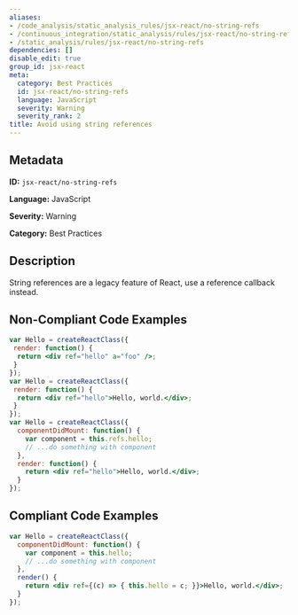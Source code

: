 ```yaml
---
aliases:
- /code_analysis/static_analysis_rules/jsx-react/no-string-refs
- /continuous_integration/static_analysis/rules/jsx-react/no-string-refs
- /static_analysis/rules/jsx-react/no-string-refs
dependencies: []
disable_edit: true
group_id: jsx-react
meta:
  category: Best Practices
  id: jsx-react/no-string-refs
  language: JavaScript
  severity: Warning
  severity_rank: 2
title: Avoid using string references
---
```

<!--  SOURCED FROM https://github.com/DataDog/datadog-static-analyzer-rule-docs -->


## Metadata
**ID:** `jsx-react/no-string-refs`

**Language:** JavaScript

**Severity:** Warning

**Category:** Best Practices

## Description
String references are a legacy feature of React, use a reference callback instead.

## Non-Compliant Code Examples
```jsx
var Hello = createReactClass({
 render: function() {
  return <div ref="hello" a="foo" />;
 }
});
var Hello = createReactClass({
 render: function() {
  return <div ref="hello">Hello, world.</div>;
 }
});
var Hello = createReactClass({
  componentDidMount: function() {
    var component = this.refs.hello;
    // ...do something with component
  },
  render: function() {
    return <div ref="hello">Hello, world.</div>;
  }
});
```

## Compliant Code Examples
```jsx
var Hello = createReactClass({
  componentDidMount: function() {
    var component = this.hello;
    // ...do something with component
  },
  render() {
    return <div ref={(c) => { this.hello = c; }}>Hello, world.</div>;
  }
});
```
